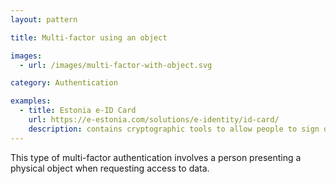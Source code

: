 ```yaml
---
layout: pattern

title: Multi-factor using an object

images:
  - url: /images/multi-factor-with-object.svg

category: Authentication

examples:
  - title: Estonia e-ID Card
    url: https://e-estonia.com/solutions/e-identity/id-card/
    description: contains cryptographic tools to allow people to sign documents online
---
```


This type of multi-factor authentication involves a person presenting a physical object when requesting access to data.
